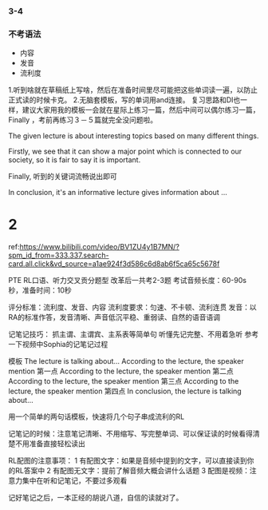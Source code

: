 ### 3-4
### 不考语法
+ 内容
+ 发音
+ 流利度

1.听到啥就在草稿纸上写啥，然后在准备时间里尽可能把这些单词读一遍，以防止正式读的时候卡克。
2.无脑套模板，写的单词用and连接。
复习思路和DI也一样，建议大家用我的模板一会就在星际上练习一篇，然后中间可以偶尔练习一篇，
Finally ，考前再练习３－５篇就完全没问题啦。

The given lecture is about interesting topics based on many different things.

Firstly, we see that it can show a major point which is connected to our society, so it is fair to say it is important.

Finally, 听到的关键词流畅说出即可

In conclusion, it's an informative lecture gives information about ...


# 2
ref:https://www.bilibili.com/video/BV1ZU4y1B7MN/?spm_id_from=333.337.search-card.all.click&vd_source=a1ae924f3d586c6d8ab6f5ca65c5678f

PTE RL口语、听力交叉贡分题型 改革后一共考2-3题
考试音频长度：60-90s秒，准备时间：10秒

评分标准：流利度、发音、内容
流利度要求：匀速、不卡顿、流利连贯
发音：以RA的标准作答，发音清晰、声音低沉平稳、重弱读、自然的语音语调

记笔记技巧：
抓主谓、主谓宾、主系表等简单句
听懂先记完整、不用着急听
参考一下视频中Sophia的记笔记过程

模板
The lecture is talking about…
According to the lecture, the speaker mention 第一点
According to the lecture, the speaker mention 第二点
According to the lecture, the speaker mention 第三点
According to the lecture, the speaker mention 第四点
In conclusion, the lecture is talking about…

用一个简单的两句话模板，快速将几个句子串成流利的RL

记笔记的时候：注意笔记清晰、不用缩写、写完整单词、可以保证读的时候看得清楚不用准备直接轻松读出

RL配图的注意事项：
1 有配图文字：如果是音频中提到的文字，可以直接读到你的RL答案中
2 有配图无文字：提前了解音频大概会讲什么话题
3 配图是视频：注意力集中在听和记笔记，不要过多观看

记好笔记之后，一本正经的胡说八道，自信的读就对了。